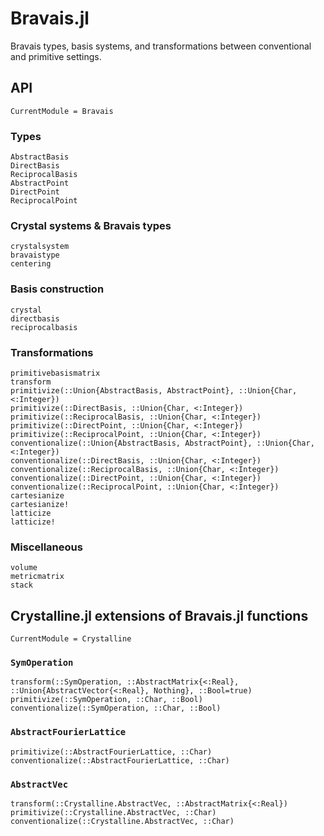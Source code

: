 # Bravais.jl

Bravais types, basis systems, and transformations between conventional and primitive settings.

## API

```@meta
CurrentModule = Bravais
```

### Types
```@docs
AbstractBasis
DirectBasis
ReciprocalBasis
AbstractPoint
DirectPoint
ReciprocalPoint
```

### Crystal systems & Bravais types
```@docs
crystalsystem
bravaistype
centering
```

### Basis construction
```@docs
crystal
directbasis
reciprocalbasis
```

### Transformations
```@docs
primitivebasismatrix
transform
primitivize(::Union{AbstractBasis, AbstractPoint}, ::Union{Char, <:Integer})
primitivize(::DirectBasis, ::Union{Char, <:Integer})
primitivize(::ReciprocalBasis, ::Union{Char, <:Integer})
primitivize(::DirectPoint, ::Union{Char, <:Integer})
primitivize(::ReciprocalPoint, ::Union{Char, <:Integer})
conventionalize(::Union{AbstractBasis, AbstractPoint}, ::Union{Char, <:Integer})
conventionalize(::DirectBasis, ::Union{Char, <:Integer})
conventionalize(::ReciprocalBasis, ::Union{Char, <:Integer})
conventionalize(::DirectPoint, ::Union{Char, <:Integer})
conventionalize(::ReciprocalPoint, ::Union{Char, <:Integer})
cartesianize
cartesianize!
latticize
latticize!
```

### Miscellaneous
```@docs
volume
metricmatrix
stack
```

## Crystalline.jl extensions of Bravais.jl functions

```@meta
CurrentModule = Crystalline
```

### `SymOperation`
```@docs
transform(::SymOperation, ::AbstractMatrix{<:Real}, ::Union{AbstractVector{<:Real}, Nothing}, ::Bool=true)
primitivize(::SymOperation, ::Char, ::Bool)
conventionalize(::SymOperation, ::Char, ::Bool)
```

### `AbstractFourierLattice`
```@docs
primitivize(::AbstractFourierLattice, ::Char)
conventionalize(::AbstractFourierLattice, ::Char)
```

### `AbstractVec`
```@docs
transform(::Crystalline.AbstractVec, ::AbstractMatrix{<:Real})
primitivize(::Crystalline.AbstractVec, ::Char)
conventionalize(::Crystalline.AbstractVec, ::Char)
```